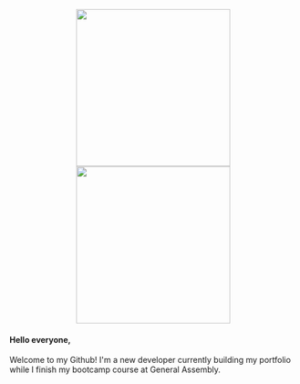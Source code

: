 <p align="center">
<img src="https://media2.giphy.com/media/HUplkVCPY7jTW/giphy.gif?cid=790b7611f1482e830408c6af8aafdefd4f87d796e10656b9&rid=giphy.gif&ct=g" width="270" height="275" />
<img src="https://f8n-production.s3.amazonaws.com/creators/profile/9q6r3j4lg-1-gif-yep254.gif" width="270" height="275" />


#### Hello everyone,

Welcome to my Github! I'm a new developer currently building my portfolio while I finish my bootcamp course at General Assembly.  




